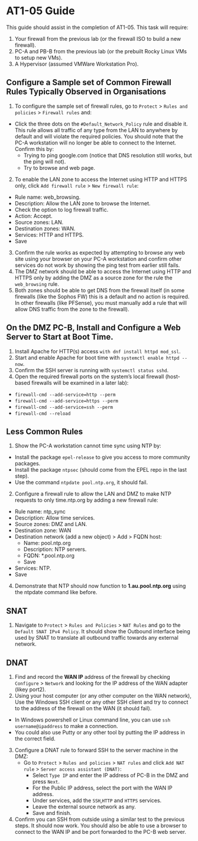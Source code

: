 # AT1-05 Guide
This guide should assist in the completion of AT1-05.
This task will require:
1. Your firewall from the previous lab (or the firewall ISO to build a new firewall).
2. PC-A and PB-B from the previous lab (or the prebuilt Rocky Linux VMs to setup new VMs).
3. A Hypervisor (assumed VMWare Workstation Pro).

## Configure a Sample set of Common Firewall Rules Typically Observed in Organisations
1.	To configure the sample set of firewall rules, go to `Protect` > `Rules and policies` > `Firewall rules` and:
  * Click the three dots on the `#Default_Network_Policy` rule and disable it. This rule allows all traffic of any type from the LAN to anywhere by default and will violate the required policies. You should note that the PC-A workstation will no longer be able to connect to the Internet. Confirm this by:
    * Trying to ping google.com (notice that DNS resolution still works, but the ping will not).
    * Try to browse and web page.
2. To enable the LAN zone to access the Internet using HTTP and HTTPS only, click `Add firewall rule` > `New firewall rule`:
  * Rule name: web_browsing.
  * Description: Allow the LAN zone to browse the Internet.
  * Check the option to log firewall traffic.
  * Action: Accept.
  * Source zones: LAN.
  * Destination zones: WAN.
  * Services: HTTP and HTTPS.
  * Save
3. Confirm the rule works as expected by attempting to browse any web site using your browser on your PC-A workstation and confirm other services do not work by showing the ping test from earlier still fails.
4. The DMZ network should be able to access the Internet using HTTP and HTTPS only by adding the DMZ as a source zone for the rule the `web_browsing` rule.
5. Both zones should be able to get DNS from the firewall itself (in some firewalls (like the Sophos FW) this is a default and no action is required. In other firewalls (like PFSense), you must manually add a rule that will allow DNS traffic from the zone to the firewall).

## On the DMZ PC-B, Install and Configure a Web Server to Start at Boot Time.
1. Install Apache for HTTP(s) access `with dnf install httpd mod_ssl`.
2. Start and enable Apache for boot time with `systemctl enable httpd --now`.
3. Confirm the SSH server is running with `systemctl status sshd`.
4. Open the required firewall ports on the system’s local firewall (host-based firewalls will be examined in a later lab):
  * `firewall-cmd --add-service=http --perm`
  * `firewall-cmd --add-service=https --perm`
  * `firewall-cmd --add-service=ssh --perm`
  * `firewall-cmd --reload`

## Less Common Rules
1.	Show the PC-A workstation cannot time sync using NTP by:
  * Install the package `epel-release` to give you access to more community packages.
  * Install the package `ntpsec` (should come from the EPEL repo in the last step).
  * Use the command `ntpdate pool.ntp.org`, it should fail.
2. Configure a firewall rule to allow the LAN and DMZ to make NTP requests to only time.ntp.org by adding a new firewall rule:
  * Rule name: ntp_sync
  * Description: Allow time services.
  * Source zones: DMZ and LAN.
  * Destination zone: WAN
  * Destination network (add a new object) > Add > FQDN host:
    * Name: pool.ntp.org
    * Description: NTP servers.
    * FQDN: *.pool.ntp.org
    * Save
  * Services: NTP.
  * Save
4.	Demonstrate that NTP should now function to **1.au.pool.ntp.org** using the ntpdate command like before.

## SNAT
1.	Navigate to `Protect` > `Rules and Policies` > `NAT Rules` and go to the `Default SNAT IPv4 Policy`. It should show the Outbound interface being used by SNAT to translate all outbound traffic towards any external network.

## DNAT
1.	Find and record the **WAN IP** address of the firewall by checking `Configure` > `Network` and looking for the IP address of the WAN adapter (likey port2).
2.	Using your host computer (or any other computer on the WAN network), Use the Windows SSH client or any other SSH client and try to connect to the address of the firewall on the WAN (it should fail).
  * In Windows powershell or Linux command line, you can use `ssh username@ipaddress` to make a connection.
  * You could also use Putty or any other tool by putting the IP address in the correct field.
3.  Configure a DNAT rule to forward SSH to the server machine in the DMZ:
    * Go to `Protect` > `Rules and policies` > `NAT rules` and click `Add NAT rule` > `Server access assistant (DNAT)`:
      * Select `Type IP` and enter the IP address of PC-B in the DMZ and press `Next`.
      * For the Public IP address, select the port with the WAN IP address.
      * Under services, add the `SSH`,`HTTP` and `HTTPS` services.
      * Leave the external source network as any.
      * Save and finish.
4.	Confirm you can SSH from outside using a similar test to the previous steps. It should now work. You should also be able to use a browser to connect to the WAN IP and be port forwarded to the PC-B web server.


